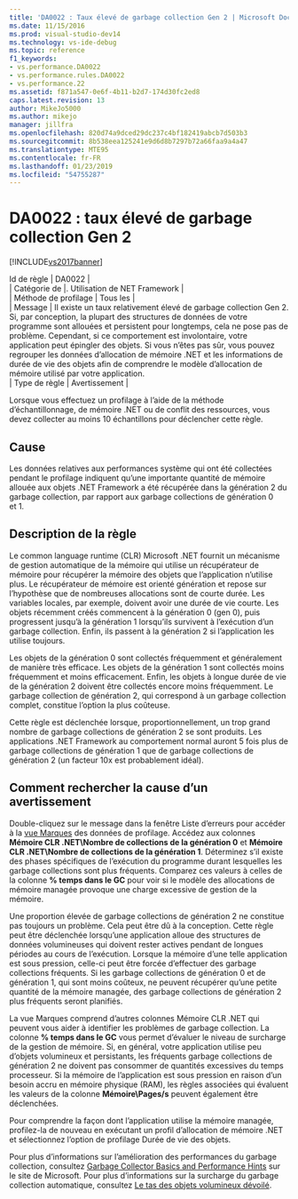```yaml
---
title: 'DA0022 : Taux élevé de garbage collection Gen 2 | Microsoft Docs'
ms.date: 11/15/2016
ms.prod: visual-studio-dev14
ms.technology: vs-ide-debug
ms.topic: reference
f1_keywords:
- vs.performance.DA0022
- vs.performance.rules.DA0022
- vs.performance.22
ms.assetid: f871a547-0e6f-4b11-b2d7-174d30fc2ed8
caps.latest.revision: 13
author: MikeJo5000
ms.author: mikejo
manager: jillfra
ms.openlocfilehash: 820d74a9dced29dc237c4bf182419abcb7d503b3
ms.sourcegitcommit: 8b538eea125241e9d6d8b7297b72a66faa9a4a47
ms.translationtype: MTE95
ms.contentlocale: fr-FR
ms.lasthandoff: 01/23/2019
ms.locfileid: "54755287"
---
```

# <a name="da0022-high-rate-of-gen-2-garbage-collections"></a>DA0022 : taux élevé de garbage collection Gen 2
[!INCLUDE[vs2017banner](../includes/vs2017banner.md)]

Id de règle | DA0022 |  
| Catégorie de |. Utilisation de NET Framework |  
| Méthode de profilage | Tous les |  
| Message | Il existe un taux relativement élevé de garbage collection Gen 2. Si, par conception, la plupart des structures de données de votre programme sont allouées et persistent pour longtemps, cela ne pose pas de problème. Cependant, si ce comportement est involontaire, votre application peut épingler des objets. Si vous n’êtes pas sûr, vous pouvez regrouper les données d’allocation de mémoire .NET et les informations de durée de vie des objets afin de comprendre le modèle d’allocation de mémoire utilisé par votre application.  
| Type de règle | Avertissement |  
  
 Lorsque vous effectuez un profilage à l’aide de la méthode d’échantillonnage, de mémoire .NET ou de conflit des ressources, vous devez collecter au moins 10 échantillons pour déclencher cette règle.  
  
## <a name="cause"></a>Cause  
 Les données relatives aux performances système qui ont été collectées pendant le profilage indiquent qu’une importante quantité de mémoire allouée aux objets .NET Framework a été récupérée dans la génération 2 du garbage collection, par rapport aux garbage collections de génération 0 et 1.  
  
## <a name="rule-description"></a>Description de la règle  
 Le common language runtime (CLR) Microsoft .NET fournit un mécanisme de gestion automatique de la mémoire qui utilise un récupérateur de mémoire pour récupérer la mémoire des objets que l’application n’utilise plus. Le récupérateur de mémoire est orienté génération et repose sur l’hypothèse que de nombreuses allocations sont de courte durée. Les variables locales, par exemple, doivent avoir une durée de vie courte. Les objets récemment créés commencent à la génération 0 (gen 0), puis progressent jusqu’à la génération 1 lorsqu’ils survivent à l’exécution d’un garbage collection. Enfin, ils passent à la génération 2 si l’application les utilise toujours.  
  
 Les objets de la génération 0 sont collectés fréquemment et généralement de manière très efficace. Les objets de la génération 1 sont collectés moins fréquemment et moins efficacement. Enfin, les objets à longue durée de vie de la génération 2 doivent être collectés encore moins fréquemment. Le garbage collection de génération 2, qui correspond à un garbage collection complet, constitue l’option la plus coûteuse.  
  
 Cette règle est déclenchée lorsque, proportionnellement, un trop grand nombre de garbage collections de génération 2 se sont produits. Les applications .NET Framework au comportement normal auront 5 fois plus de garbage collections de génération 1 que de garbage collections de génération 2 (un facteur 10x est probablement idéal).  
  
## <a name="how-to-investigate-a-warning"></a>Comment rechercher la cause d’un avertissement  
 Double-cliquez sur le message dans la fenêtre Liste d’erreurs pour accéder à la [vue Marques](../profiling/marks-view.md) des données de profilage. Accédez aux colonnes **Mémoire CLR .NET\\Nombre de collections de la génération 0** et **Mémoire CLR .NET\\Nombre de collections de la génération 1**. Déterminez s’il existe des phases spécifiques de l’exécution du programme durant lesquelles les garbage collections sont plus fréquents. Comparez ces valeurs à celles de la colonne **% temps dans le GC** pour voir si le modèle des allocations de mémoire managée provoque une charge excessive de gestion de la mémoire.  
  
 Une proportion élevée de garbage collections de génération 2 ne constitue pas toujours un problème. Cela peut être dû à la conception. Cette règle peut être déclenchée lorsqu’une application alloue des structures de données volumineuses qui doivent rester actives pendant de longues périodes au cours de l’exécution. Lorsque la mémoire d’une telle application est sous pression, celle-ci peut être forcée d’effectuer des garbage collections fréquents. Si les garbage collections de génération 0 et de génération 1, qui sont moins coûteux, ne peuvent récupérer qu’une petite quantité de la mémoire managée, des garbage collections de génération 2 plus fréquents seront planifiés.  
  
 La vue Marques comprend d’autres colonnes Mémoire CLR .NET qui peuvent vous aider à identifier les problèmes de garbage collection. La colonne **% temps dans le GC** vous permet d’évaluer le niveau de surcharge de la gestion de mémoire. Si, en général, votre application utilise peu d’objets volumineux et persistants, les fréquents garbage collections de génération 2 ne doivent pas consommer de quantités excessives du temps processeur. Si la mémoire de l’application est sous pression en raison d’un besoin accru en mémoire physique (RAM), les règles associées qui évaluent les valeurs de la colonne **Mémoire\Pages/s** peuvent également être déclenchées.  
  
 Pour comprendre la façon dont l’application utilise la mémoire managée, profilez-la de nouveau en exécutant un profil d’allocation de mémoire .NET et sélectionnez l’option de profilage Durée de vie des objets.  
  
 Pour plus d’informations sur l’amélioration des performances du garbage collection, consultez [Garbage Collector Basics and Performance Hints](http://go.microsoft.com/fwlink/?LinkId=148226) sur le site de Microsoft. Pour plus d’informations sur la surcharge du garbage collection automatique, consultez [Le tas des objets volumineux dévoilé](http://go.microsoft.com/fwlink/?LinkId=177836).

